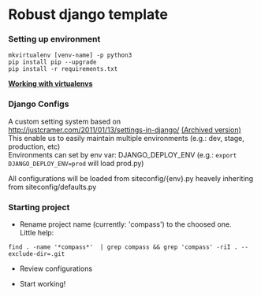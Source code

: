 # Robust django template

### Setting up environment

~~~~
mkvirtualenv [venv-name] -p python3
pip install pip --upgrade
pip install -r requirements.txt
~~~~

[**Working with virtualenvs**](http://docs.python-guide.org/en/latest/dev/virtualenvs/)

### Django Configs

A custom setting system based on http://justcramer.com/2011/01/13/settings-in-django/ [(Archived version)](http://web.archive.org/web/20160326133259/http://cramer.io/2011/01/13/settings-in-django)  
This enable us to easily maintain multiple environments (e.g.: dev, stage, production, etc)  
Environments can set by env var: DJANGO_DEPLOY_ENV (e.g.: `export DJANGO_DEPLOY_ENV=prod` will load prod.py)

All configurations will be loaded from siteconfig/{env}.py heavely inheriting from siteconfig/defaults.py

### Starting project

- Rename project name (currently: 'compass') to the choosed one.  
Little help:
~~~~
find . -name '*compass*'  | grep compass && grep 'compass' -riI . --exclude-dir=.git
~~~~

- Review configurations

- Start working!
